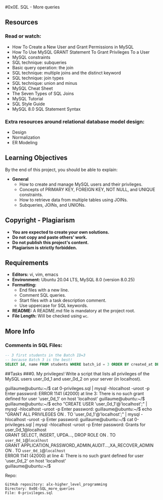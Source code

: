 #0x0E. SQL - More queries
## Resources

### Read or watch:

* How To Create a New User and Grant Permissions in MySQL
* How To Use MySQL GRANT Statement To Grant Privileges To a User
* MySQL constraints
* SQL technique: subqueries
* Basic query operation: the join
* SQL technique: multiple joins and the distinct keyword
* SQL technique: join types
* SQL technique: union and minus
* MySQL Cheat Sheet
* The Seven Types of SQL Joins
* MySQL Tutorial
* SQL Style Guide
* MySQL 8.0 SQL Statement Syntax

### Extra resources around relational database model design:

* Design
* Normalization
* ER Modeling

## Learning Objectives

By the end of this project, you should be able to explain:

* **General**
    * How to create and manage MySQL users and their privileges.
    * Concepts of PRIMARY KEY, FOREIGN KEY, NOT NULL, and UNIQUE constraints.
    * How to retrieve data from multiple tables using JOINs.
    * Subqueries, JOINs, and UNIONs.

## Copyright - Plagiarism

* **You are expected to create your own solutions.**
* **Do not copy and paste others' work.**
* **Do not publish this project's content.**
* **Plagiarism is strictly forbidden.**

## Requirements

* **Editors:** vi, vim, emacs
* **Environment:** Ubuntu 20.04 LTS, MySQL 8.0 (version 8.0.25)
* **Formatting:**
    * End files with a new line.
    * Comment SQL queries.
    * Start files with a task description comment.
    * Use uppercase for SQL keywords.
* **README:** A README.md file is mandatory at the project root.
* **File Length:** Will be checked using `wc`.

## More Info

### Comments in SQL Files:

```sql
-- 3 first students in the Batch ID=3
-- because Batch 3 is the best!
SELECT id, name FROM students WHERE batch_id = 3 ORDER BY created_at DESC LIMIT 3;
```
##Tasks
###0. My privileges!
Write a script that lists all privileges of the MySQL users user_0d_1 and user_0d_2 on your server (in localhost).

guillaume@ubuntu:~/$ cat 0-privileges.sql | mysql -hlocalhost -uroot -p
Enter password: 
ERROR 1141 (42000) at line 3: There is no such grant defined for user 'user_0d_1' on host 'localhost'
guillaume@ubuntu:~/$ 
guillaume@ubuntu:~/$ echo "CREATE USER 'user_0d_1'@'localhost';" |  mysql -hlocalhost -uroot -p
Enter password: 
guillaume@ubuntu:~/$ echo "GRANT ALL PRIVILEGES ON *.* TO 'user_0d_1'@'localhost';" |  mysql -hlocalhost -uroot -p
Enter password: 
guillaume@ubuntu:~/$ cat 0-privileges.sql | mysql -hlocalhost -uroot -p
Enter password: 
Grants for user_0d_1@localhost                                                                                                
GRANT SELECT, INSERT, UPDA..., DROP ROLE ON *.* TO `user_0d_1`@`localhost`                                                                                                                             
GRANT APPLICATION_PASSWORD_ADMIN,AUDIT...,XA_RECOVER_ADMIN ON *.* TO `user_0d_1`@`localhost`                                        
ERROR 1141 (42000) at line 4: There is no such grant defined for user 'user_0d_2' on host 'localhost'              
guillaume@ubuntu:~/$ 

Repo:

    GitHub repository: alx-higher_level_programming
    Directory: 0x0E-SQL_more_queries
    File: 0-privileges.sql


